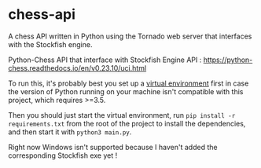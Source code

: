 # chess-api
A chess API written in Python using the Tornado web server that interfaces with the Stockfish engine.

Python-Chess API that interface with  Stockfish Engine API : https://python-chess.readthedocs.io/en/v0.23.10/uci.html

To run this, it's probably best you set up a [virtual environment](http://docs.python-guide.org/en/latest/dev/virtualenvs/) first 
in case the version of Python running on your machine isn't compatible with this project, which requires >=3.5.

Then you should just start the virtual environment, run `pip install -r requirements.txt` from the root of the project 
to install the dependencies, and then start it with `python3 main.py`.

Right now Windows isn't supported because I haven't added the corresponding Stockfish exe yet !

